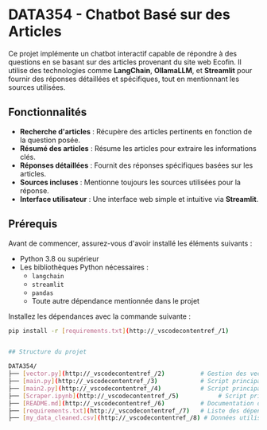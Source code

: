 # DATA354 - Chatbot Basé sur des Articles

Ce projet implémente un chatbot interactif capable de répondre à des questions en se basant sur des articles provenant du site web Ecofin. Il utilise des technologies comme **LangChain**, **OllamaLLM**, et **Streamlit** pour fournir des réponses détaillées et spécifiques, tout en mentionnant les sources utilisées.

## Fonctionnalités 

- **Recherche d'articles** : Récupère des articles pertinents en fonction de la question posée.
- **Résumé des articles** : Résume les articles pour extraire les informations clés.
- **Réponses détaillées** : Fournit des réponses spécifiques basées sur les articles.
- **Sources incluses** : Mentionne toujours les sources utilisées pour la réponse.
- **Interface utilisateur** : Une interface web simple et intuitive via **Streamlit**.


## Prérequis

Avant de commencer, assurez-vous d'avoir installé les éléments suivants :

- Python 3.8 ou supérieur
- Les bibliothèques Python nécessaires :
  - `langchain`
  - `streamlit`
  - `pandas`
  - Toute autre dépendance mentionnée dans le projet

Installez les dépendances avec la commande suivante :
```bash
pip install -r [requirements.txt](http://_vscodecontentref_/1)


## Structure du projet

DATA354/
├── [vector.py](http://_vscodecontentref_/2)          # Gestion des vecteurs et des documents
├── [main.py](http://_vscodecontentref_/3)            # Script principal pour le chatbot sur le terminal
├── [main2.py](http://_vscodecontentref_/4)           # Script principal pour lancer le chatbot sur streamlit (streamlit run main2.py)
├── [Scraper.ipynb](http://_vscodecontentref_/5)           # Script principal pour lancer le chatbot sur streamlit (streamlit run main2.py)
├── [README.md](http://_vscodecontentref_/6)          # Documentation du projet
├── [requirements.txt](http://_vscodecontentref_/7)   # Liste des dépendances Python
├── [my_data_cleaned.csv](http://_vscodecontentref_/8) # Données utilisées pour le chatbot
